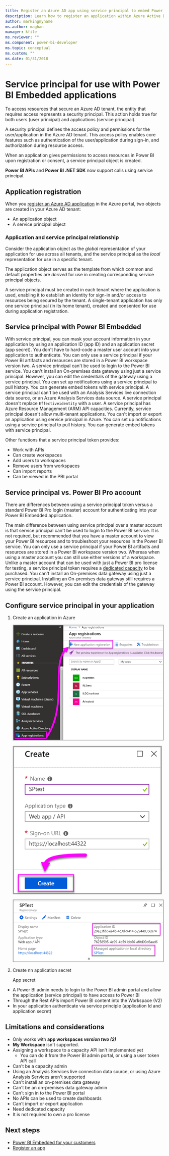 ```yaml
---
title: Register an Azure AD app using service principal to embed Power BI content
description: Learn how to register an application within Azure Active Directory using service principal for use with embedding Power BI content.
author: markingmyname
ms.author: maghan
manager: kfile
ms.reviewer: ""
ms.component: power-bi-developer
ms.topic: conceptual
ms.custom: ""
ms.date: 01/31/2018
---
```


# Service principal for use with Power BI Embedded applications

To access resources that secure an Azure AD tenant, the entity that requires access represents a security principal. This action holds true for both users (user principal) and applications (service principal).

A security principal defines the access policy and permissions for the user/application in the Azure AD tenant. This access policy enables core features such as authentication of the user/application during sign-in, and authorization during resource access.

When an application gives permissions to access resources in Power BI upon registration or consent, a service principal object is created.

**Power BI APIs** and **Power BI .NET SDK** now support calls using service principal.

## Application registration

When you [register an Azure AD application](register-app.md) in the Azure portal, two objects are created in your Azure AD tenant:

- An application object
- A service principal object

### Application and service principal relationship

Consider the application object as the *global* representation of your application for use across all tenants, and the service principal as the *local* representation for use in a specific tenant.

The application object serves as the template from which common and default properties are *derived* for use in creating corresponding service principal objects.

A service principal must be created in each tenant where the application is used, enabling it to establish an identity for sign-in and/or access to resources being secured by the tenant. A single-tenant application has only one service principal (in its home tenant), created and consented for use during application registration.

## Service principal with Power BI Embedded

With service principal, you can mask your account information in your application by using an application ID (app ID) and an application secret (app secret). You don't have to hard-code a master user account into your application to authenticate. You can only use a service principal if your Power BI artifacts and resources are stored in a Power BI workspace version two. A service principal can't be used to login to the Power BI service. You can't install an On-premises data gateway using just a service principal. However, you can edit the credentials of the gateway using a service principal. You can set up notifications using a service principal to pull history. You can generate embed tokens with service principal. A service principal can't be used with an Analysis Services live connection data source, or an Azure Analysis Services data source. A service principal doesn't replace `Effectiveidentity` with a user. A service principal has Azure Resource Management (ARM) API capacities. Currently, service principal doesn't allow multi-tenant applications. You can't import or export an application using service principal in Azure. You can set up notifications using a service principal to pull history. You can generate embed tokens with service principal.


Other functions that a service principal token provides:

- Work with APIs
- Can create workspaces
- Add users to workspaces
- Remove users from workspaces
- Can import reports
- Can be viewed in the PBI portal

## Service principal vs. Power BI Pro account

There are differences between using a service principal token versus a standard Power BI Pro login (master) account for authenticating into your Power BI Embedded application.

The main difference between using service principal over a master account is that service principal can't be used to login to the Power BI service. It is not required, but recommended that you have a master account to view your Power BI resources and to troubleshoot your resources in the Power BI service. You can only use a service principal if your Power BI artifacts and resources are stored in a Power BI workspace version two. Whereas when using a master account you can still use either versions of a workspace.  Unlike a master account that can be used with just a Power BI pro license for testing, a service principal token requires a [dedicated capacity](azure-pbie-create-capacity.md) to be purchased. You can't install an On-premises data gateway using just a service principal. Installing an On-premises data gateway still requires a Power BI account. However, you can edit the credentials of the gateway using the service principal.

## Configure service principal in your application

1. Create an application in Azure

    ![New app registration in Azure](media/embed-service-principal/new-app-reg.png)

    ![Create new app](media/embed-service-principal/new-app-create.png)

    ![New app](media/embed-service-principal/new-app.png)

2. Create nn application secret

    App secret

- A Power BI admin needs to login to the Power BI admin portal and allow the application (service principal) to have access to Power BI
- Through the Rest APIs import Power BI content into the Workspace (V2)
- In your application authenticate via service principle (application Id and application secret)

## Limitations and considerations

- Only works with **app workspaces *version two (2)***
- **My Workspace** isn't supported.
- Assigning a workspace to a capacity API isn't implemented yet
    - You can do it from the Power BI admin portal, or using a user token API call
- Can't be a capacity admin
- Using an Analysis Services live connection data source, or using Azure Analysis Services aren't supported
- Can't install an on-premises data gateway
- Can't be an on-premises data gateway admin
- Can't sign in to the Power BI portal
- No APIs can be used to create dashboards
- Can't import or export application
- Need dedicated capacity
- It is not required to own a pro license

## Next steps

- [Power BI Embedded for your customers](embed-sample-for-customers.md)
- [Register an app](register-app.md)